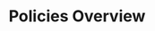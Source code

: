 ---
title: "Policies Overview"

### List
section:
    - title: "Policies on Community-driven Development and Integration of New Neuroscience Technologies with NWB"
      list:
        - subtitle: "NWB Extension Sharing:"
          items:
            - heading: "Sharing Guidelines"
              icon: "/images/guidelines.png"
              content: "Requirements and strategy for sharing format extensions for NWB"
            - heading: "Sharing Strategies"
              icon: "/images/strategies.png"
              content: "Standard practices and strategies for sharing format extensions for NWB"
            - heading: "Versioning Guidelines"
              icon: "/images/v-guidelines.png"
              content: "Requirements and strategy for versioning namespaces for the NWB core schema and extensions"
        - subtitle: "NWB Extension Proposal (NEP) process"
          items:
            - heading: "Proposal Review Process"
              icon: "/images/p-process.png"
              content: "Process by which extensions to the NWB core standard are proposed, evaluated, reviewed, and accepted"
            - heading: "Working Groups for Evaluating NEPs Policy"
              icon: "/images/wg-policy.png"
              content: "process for evaluation and review of NWB Extension Proposals (NEPs) by a review working group (RWG) to provide guidance and a formal framework for RWG members."
            - heading: "Versioning Guidelines"
              icon: "/images/v-guidelines.png"
              content: "Requirements and strategy for versioning namespaces for the NWB core schema and extensions"

    - title: "NWB Technical Advisory Board"
      list: 
        - items:
            - heading: "NWB Technical Advisory Board Governance Plan"
              icon: "/images/nwb-tech.png"
              content: "Information about the TAB, role, and membership."

    - title: "Software and Data Standard Policies"
      list:
        - items: 
            - heading: "NWB and HDMF Software Release Cycle"
              icon: "/images/nwb-release.png"
              content: "General release cycle for the NWB and HDMF software and schema"
            - heading: "NWB and HDMF Versioning and Compatibility"
              icon: "/images/nwb-cap.png"
              content: "Standard practices for versioning and maintaining compatibility between different versions of the NWB and HDMF software and schema"
            - heading: "NWB Management Process for Software and Schema Issues"
              icon: "/images/nwb-schema.png"
              content: "Standard process for management of issues on core NWB software and schema code repositories."
            - heading: "Best Practices for NWB Data"
              icon: "/images/nwb-practice.png"
              content: "Collection of additional guidelines on common best practices to facilitate consistent use of the NWB standard and help avoid common problems and most effectively leverage the NWB data standard and its ecosystem of software tools."
    

    - title: "Project-specific Policies"
      list:
        - items:
            - heading: "Project title"
              icon: "/images/p-title.png"
              content: "Advancing Standardization of Neurophysiology Data Through Dissemination of NWB"
            - heading: "Award number"
              icon: "/images/a-number.png"
              content: "U24NS120057"
            - heading: "Policies"
              icon: "/images/policies.png"
              content: '<a href="">NWB U24: User Selection and Prioritization Plan</a>: Process by which users, developers, issues, and tools are selected for support for NWB training and integration as part of the NIH project “Advancing Standardization of Neurophysiology Data Through Dissemination of NWB” <br><br>
              <a href="">DataJoint / NWB Roadmap (external)</a>:  <strong>DataJoint</strong> and <strong>NWB</strong> are two neuroinformatics initiatives in active development. The projects develop independently yet they have complementary aims and overlapping user communities. This document establishes key processes for coordinating development and communications in order to promote integration and interoperability across the two ecosystems.'
            - heading: "Previous grants"
              icon: "/images/p-grants.png"
              content: "Collection of additional guidelines on common best practices to facilitate consistent use of the NWB standard and help avoid common problems and most effectively leverage the NWB data standard and its ecosystem of software tools."
              nested_list:
                - heading: "Project title"
                  icon: "/images/p-title.png"
                  content: "NWB:N: A Data Standard and Software Ecosystem for Neurophysiology"
                - heading: "Award number"
                  icon: "/images/a-number.png"
                  content: "5R24MH116922"
                - heading: "Related documents"
                  icon: "/images/r-docs.png"
                  content: "<a href=''>NWB Development Plan</a>"
                  
    - title: "Community Policies"
      list:
        - items: 
            - heading: "Code of Conduct"
              icon: "/images/policies-code.png"
            - heading: "Contributing Guidelines"
              icon: "/images/contribution.png"
---